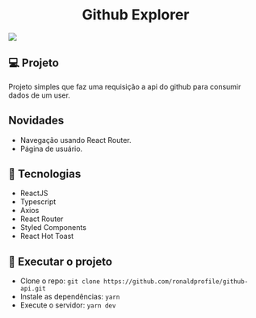<h1 align="center">Github Explorer</h1>

<img src="https://ik.imagekit.io/gczsuhmv3/githubapi.png?ik-sdk-version=javascript-1.4.3&updatedAt=1643480005158" />

## 💻 Projeto

Projeto simples que faz uma requisição a api do github para consumir dados de um user.

## Novidades

- Navegação usando React Router.
- Página de usuário.

## 💜 Tecnologias

- ReactJS
- Typescript
- Axios
- React Router
- Styled Components
- React Hot Toast

## 🚀 Executar o projeto

- Clone o repo: `git clone https://github.com/ronaldprofile/github-api.git`
- Instale as dependências: `yarn`
- Execute o servidor: `yarn dev`
